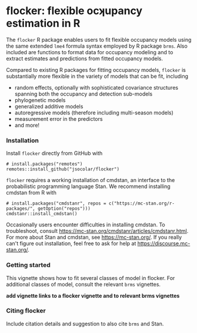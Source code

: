 # flocker: flexible ocʞupancy estimation in R

The `flocker` R package enables users to fit flexible occupancy models using 
the same extended `lme4` formula syntax employed by R package `brms`. Also 
included are functions to format data for occupancy modeling and to extract 
estimates and predictions from fitted occupancy models.

Compared to existing R packages for fitting occupancy models, `flocker` is 
substantially more flexible in the variety of models that can be fit, including 
* random effects, optionally with sophisticated covariance structures spanning 
both the occupancy and detection sub-models
* phylogenetic models
* generalized additive models
* autoregressive models (therefore including multi-season models)
* measurement error in the predictors
* and more!

### Installation
Install `flocker` directly from GitHub with 
```
# install.packages("remotes")
remotes::install_github("jsocolar/flocker")
```
`flocker` requires a working installation of cmdstan, an interface to the 
probabilistic programming language Stan. We recommend installing cmdstan from 
R with
```
# install.packages("cmdstanr", repos = c("https://mc-stan.org/r-packages/", getOption("repos")))
cmdstanr::install_cmdstan()
```
Occasionally users encounter difficulties in installing cmdstan. To 
troubleshoot, consult https://mc-stan.org/cmdstanr/articles/cmdstanr.html. 
For more about Stan and cmdstan, see https://mc-stan.org/. If you really 
can't figure out installation, feel free to ask for help at 
https://discourse.mc-stan.org/.

### Getting started
This vignette shows how to fit several classes of model in flocker.  For 
additional classes of model, consult the relevant `brms` vignettes.

**add vignette links to a flocker vignette and to relevant brms vignettes**

### Citing flocker
Include citation details and suggestion to also cite `brms` and Stan.
